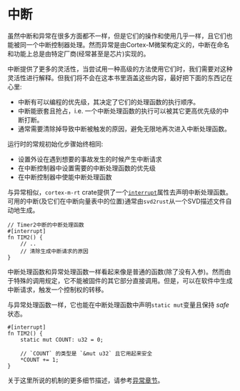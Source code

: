 # 中断

虽然中断和异常在很多方面都不一样，但是它们的操作和使用几乎一样，且它们也能被同一个中断控制器处理。然而异常是由Cortex-M微架构定义的，中断在命名和功能上总是由特定厂商(经常甚至是芯片)实现的。

中断提供了更多的灵活性，当尝试用一种高级的方法使用它们时，我们需要对这种灵活性进行解释。但我们将不会在这本书里涵盖这些内容，最好把下面的东西记在心里:
* 中断有可以编程的优先级，其决定了它们的处理函数的执行顺序。
* 中断能嵌套且抢占，i.e. 一个中断处理函数的执行可以被其它更高优先级的中断打断。
* 通常需要清除掉导致中断被触发的原因，避免无限地再次进入中断处理函数。

运行时的常规初始化步骤始终相同:
* 设置外设在遇到想要的事故发生的时候产生中断请求
* 在中断控制器中设置需要的中断处理函数的优先级
* 在中断控制器中使能中断处理函数

与异常相似，`cortex-m-rt` crate提供了一个[`interrupt`]属性去声明中断处理函数。可用的中断(及它们在中断向量表中的位置)通常由`svd2rust`从一个SVD描述文件自动地生成。

[`interrupt`]: https://docs.rs/cortex-m-rt-macros/0.1.5/cortex_m_rt_macros/attr.interrupt.html

``` rust,ignore
// Timer2中断的中断处理函数
#[interrupt]
fn TIM2() {
    // ..
    // 清除生成中断请求的原因
}
```

中断处理函数和异常处理函数一样看起来像是普通的函数(除了没有入参)。然而由于特殊的调用规定，它不能被固件的其它部分直接调用。但是，可以在软件中生成中断请求，触发一个控制权的转移。

与异常处理函数一样，它也能在中断处理函数中声明`static mut`变量且保持 *safe* 状态。

``` rust,ignore
#[interrupt]
fn TIM2() {
    static mut COUNT: u32 = 0;

    // `COUNT` 的类型是 `&mut u32` 且它用起来安全
    *COUNT += 1;
}
```

关于这里所说的机制的更多细节描述，请参考[异常章节]。

[异常章节]: ./exceptions.md
